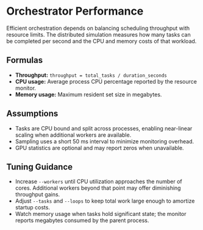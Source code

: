 # Orchestrator Performance

Efficient orchestration depends on balancing scheduling throughput with
resource limits. The distributed simulation measures how many tasks can be
completed per second and the CPU and memory costs of that workload.

## Formulas

- **Throughput:** `throughput = total_tasks / duration_seconds`
- **CPU usage:** Average process CPU percentage reported by the resource
  monitor.
- **Memory usage:** Maximum resident set size in megabytes.

## Assumptions

- Tasks are CPU bound and split across processes, enabling near-linear
  scaling when additional workers are available.
- Sampling uses a short 50 ms interval to minimize monitoring overhead.
- GPU statistics are optional and may report zeros when unavailable.

## Tuning Guidance

- Increase `--workers` until CPU utilization approaches the number of
  cores. Additional workers beyond that point may offer diminishing
  throughput gains.
- Adjust `--tasks` and `--loops` to keep total work large enough to amortize
  startup costs.
- Watch memory usage when tasks hold significant state; the monitor reports
  megabytes consumed by the parent process.
